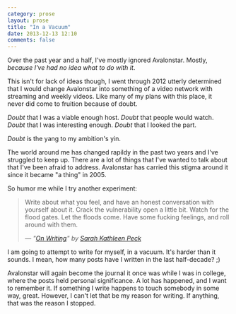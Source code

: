 ```yaml
---
category: prose
layout: prose
title: "In a Vacuum"
date: 2013-12-13 12:10
comments: false
---
```


Over the past year and a half, I've mostly ignored Avalonstar. Mostly, *because I've had no idea what to do with it*.

This isn't for lack of ideas though, I went through 2012 utterly determined that I would change Avalonstar into something of a video network with streaming and weekly videos. Like many of my plans with this place, it never did come to fruition because of doubt.

*Doubt* that I was a viable enough host. *Doubt* that people would watch. *Doubt* that I was interesting enough. *Doubt* that I looked the part.

*Doubt* is the yang to my ambition's yin.

The world around me has changed rapildy in the past two years and I've struggled to keep up. There are a lot of things that I've wanted to talk about that I've been afraid to address. Avalonstar has carried this stigma around it since it became "a thing" in 2005.

So humor me while I try another experiment:

> Write about what you feel, and have an honest conversation with yourself about it. Crack the vulnerability open a little bit. Watch for the flood gates. Let the floods come. Have some fucking feelings, and roll around with them.
>
> <cite>— "[On Writing][1]" by [Sarah Kathleen Peck][2]</cite>

I am going to attempt to write for myself, in a vacuum. It's harder than it sounds. I mean, how many posts have I written in the last half-decade? ;)

Avalonstar will again become the journal it once was while I was in college, where the posts held personal significance. A lot has happened, and I want to remember it. If something I write happens to touch somebody in some way, great. However, I can't let that be my reason for writing. If anything, that was the reason I stopped.

[1]: https://medium.com/on-writing-2/29dd3fcf86c1
[2]: https://medium.com/@sarahkpeck
